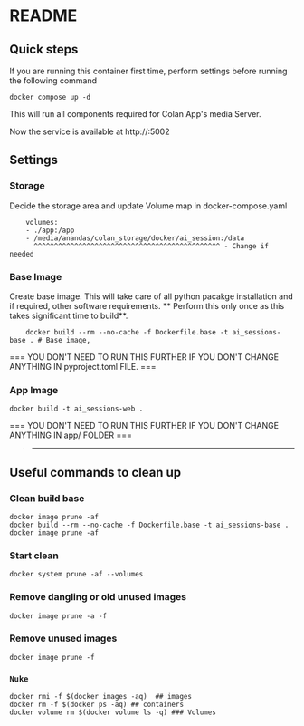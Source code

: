 # README


## Quick steps

If you are running this container first time, perform settings before running the following command

```
docker compose up -d
```

This will run all components required for Colan App's media Server.

Now the service is available at 
    http://<RPi ip address>:5002


## Settings

### Storage
Decide the storage area and update Volume map in docker-compose.yaml

```
    volumes:
    - ./app:/app
    - /media/anandas/colan_storage/docker/ai_session:/data
      ^^^^^^^^^^^^^^^^^^^^^^^^^^^^^^^^^^^^^^^^^^^^^^ - Change if needed
```

### Base Image
Create base image. This will take care of all python pacakge installation and if required, other software requirements.  ** Perform this only once as this takes significant time to build**.

```
    docker build --rm --no-cache -f Dockerfile.base -t ai_sessions-base . # Base image, 
```
=== YOU DON'T NEED TO RUN THIS FURTHER IF YOU DON'T CHANGE ANYTHING IN pyproject.toml FILE. ===

### App Image
```
docker build -t ai_sessions-web .
```

=== YOU DON'T NEED TO RUN THIS FURTHER IF YOU DON'T CHANGE ANYTHING IN app/ FOLDER ===



> ---------------------------------------------------------------------------------------------------

## Useful commands to clean up
### Clean build base

```
docker image prune -af 
docker build --rm --no-cache -f Dockerfile.base -t ai_sessions-base . 
docker image prune -af
```

### Start clean

```
docker system prune -af --volumes
```

### Remove dangling or old unused images

```
docker image prune -a -f
```

### Remove unused images

```
docker image prune -f
```
### `Nuke`

```
docker rmi -f $(docker images -aq)  ## images
docker rm -f $(docker ps -aq) ## containers
docker volume rm $(docker volume ls -q) ### Volumes
```
